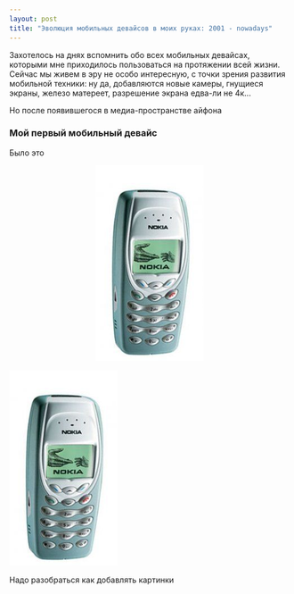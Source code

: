 ```yaml
---
layout: post
title: "Эволюция мобильных девайсов в моих руках: 2001 - nowadays"
---
```


Захотелось на днях вспомнить обо всех мобильных девайсах, которыми мне приходилось
пользоваться на протяжении всей жизни. Сейчас мы живем в эру не особо интересную, 
с точки зрения развития мобильной техники: ну да, добавляются новые камеры, гнущиеся экраны, железо матереет, разрешение экрана едва-ли не 4к... 

Но после появившегося в медиа-пространстве айфона

<h3> Мой первый мобильный девайс </h3>

Было это 

<p align="center"> 
<img src="/pics/3410.jpg">
</p>

![3410](/pics/3410.jpg)

Надо разобраться как добавлять картинки

